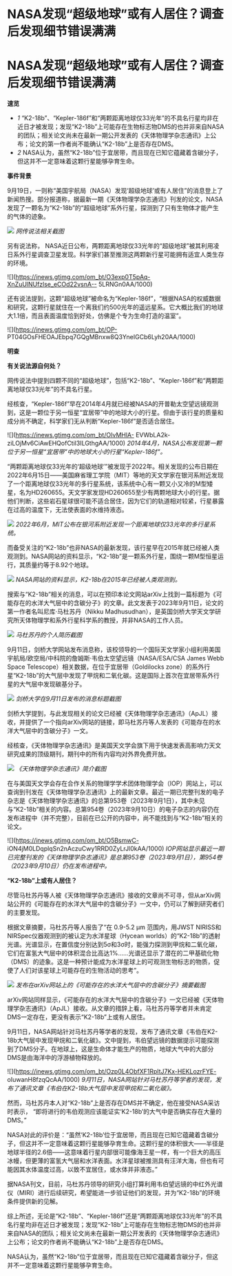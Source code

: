 # NASA发现“超级地球”或有人居住？调查后发现细节错误满满

# NASA发现“超级地球”或有人居住？调查后发现细节错误满满

**速览**

  * _1_ “K2-18b”、“Kepler-186f”和“两颗距离地球仅33光年”的不具名行星均非在近日才被发现；发现“K2-18b”上可能存在生物标志物DMS的也并非来自NASA的团队；相关论文尚未在最新一期公开发表的《天体物理学杂志通讯》上公布；论文的第一作者尚不能确认“K2-18b”上是否存在DMS。
  * _2_ NASA认为，虽然“K2-18b”位于宜居带，而且现在已知它蕴藏着含碳分子，但这并不一定意味着这颗行星能够孕育生命。

**事件背景**

9月19日，一则称“美国宇航局（NASA）发现‘超级地球’或有人居住”的消息登上了新闻热搜。部分报道称，据最新一期《天体物理学杂志通讯》刊发的论文，NASA发现了一颗名为“K2-18b”的“超级地球”系外行星，探测到了只有生物体才能产生的气体的迹象。

![](https://inews.gtimg.com/om_bt/OzY4cpV7QRznF1EihOhqmK9eIFkg1vcLNDtG1tZai7ipoAA/1000)
_网传说法相关截图_

另有说法称，
NASA近日公布，两颗距离地球仅33光年的“超级地球”被其利用凌日系外行星调查卫星发现。科学家们甚至推测这两颗新行星可能拥有适宜人类生存的环境。

![](https://inews.gtimg.com/om_bt/O3exp0T5pAq-XnZuUlNUfzlse_eCOd22vsnA--
5LRNGn0AA/1000)

还有说法提到，这颗“超级地球”被命名为“Kepler-186f”，“根据NASA的权威数据和研究，这颗行星就住在一个离我们约500光年的遥远星系。它大概比我们的地球大1.1倍，而且表面温度恰到好处，仿佛是个专为生命打造的温室”。

![](https://inews.gtimg.com/om_bt/OP-
PT04GOsFHEOAJEbpq7GQgMBnxw8Q3YneIGCb6Lyh20AA/1000)

**明查**

**有关说法源自何处？**

网传说法中提到四颗不同的“超级地球”，包括“K2-18b”、“Kepler-186f”和“两颗距离地球仅33光年”的不具名行星。

经核查，“Kepler-186f”早在2014年4月就已经被NASA的开普勒太空望远镜观测到，这是一颗位于另一恒星“宜居带”中的地球大小的行星。但由于该行星的质量和成分尚不确定，科学家们无从判断“Kepler-186f”是否适合居住。

![](https://inews.gtimg.com/om_bt/OIvMHlA-
EVWbLA2k-ziLOjMv6CiAwEHQofCtil3ILGthgAA/1000)
_2014年4月，NASA公布发现第一颗位于另一恒星“宜居带”中的地球大小的行星“Kepler-186f”。_

“两颗距离地球仅33光年的‘超级地球’”被发现于2022年。相关发现的公布日期在2022年6月15日——美国麻省理工学院（MIT）等地的天文学家在银河系附近发现了一个距离地球仅33光年的多行星系统，该系统中心有一颗又小又冷的M型矮星，名为HD260655。天文学家发现HD260655至少有两颗地球大小的行星。据他们判断，这些岩石星球很可能不适合居住，因为它们的轨道相对较紧，行星暴露在过高的温度下，无法使表面的水维持液态。

![](https://inews.gtimg.com/om_bt/OMlrZK6Asr8piiGW_47fzYnyZUKAgkqSUy_B3sCA5YvfMAA/1000)
_2022年6月，MIT公布在银河系附近发现一个距离地球仅33光年的多行星系统。_

而备受关注的“K2-18b”也非NASA的最新发现，该行星早在2015年就已经被人类观测到。NASA网站的资料显示，“K2-18b”是一颗系外行星，围绕一颗M型恒星运行，其质量约等于8.92个地球。

![](https://inews.gtimg.com/om_bt/O6aRPYBYQLpKc8beFSap9VRmG3Rwd4HaurptHpFUQzMcEAA/1000)
_NASA网站的资料显示，K2-18b在2015年已经被人类观测到。_

搜索与“K2-18b”相关的消息，可以在预印本论文网站arXiv上找到一篇标题为《可能存在的水洋大气层中的含碳分子》的文章。此文发表于2023年9月11日，论文的第一作者名叫尼库·马杜苏丹（Nikku
Madhusudhan），是英国剑桥大学天文学研究所天体物理学和系外行星科学系的教授，并非NASA的工作人员。

![](https://inews.gtimg.com/om_bt/OdolAbikctsEqzITGkd1EwXzuO1aonyf0IQMgE0ckPKEwAA/1000)
_马杜苏丹的个人简历截图_

9月11日，剑桥大学网站发布消息称，该校领导的一个国际天文学家小组利用美国宇航局/欧空局/中科院的詹姆斯·韦伯太空望远镜（NASA/ESA/CSA
James Webb Space Telescope）相关数据，在位于宜居带（Goldilocks
zone）的系外行星“K2-18b”的大气层中发现了甲烷和二氧化碳。这是国际上首次在宜居带系外行星的大气层中发现碳基分子。

![](https://inews.gtimg.com/om_bt/OojcMvnYjHsG0D2a3z1Xf-6_DiKVaAVLTaRSxUbZ8wRg4AA/1000)
_剑桥大学在9月11日发布的消息标题截图_

剑桥大学提到，与此发现相关的论文已经被《天体物理学杂志通讯》（ApJL）接收，并提供了一个指向arXiv网站的链接，即马杜苏丹等人发表的《可能存在的水洋大气层中的含碳分子》一文。

经核查，《天体物理学杂志通讯》是美国天文学会旗下用于快速发表高影响力天文研究成果的顶级期刊，期刊中的所有内容均对外界免费开放。

![](https://inews.gtimg.com/om_bt/OLCCd9ybQSAd1dVyUwcG0rZt3kBTta8gaKi6_LOgRhLG8AA/1000)
_《天体物理学杂志通讯》简介截图_

在与美国天文学会存在合作关系的物理学学术团体物理学会（IOP）网站上，可以查询到刊发在《天体物理学杂志通讯》上的最新文章。最近一期已完整刊发的电子杂志是《天体物理学杂志通讯》的总第953卷（2023年9月1日），其中未见与“K2-18b”相关的内容。总第954卷（2023年9月10日）的电子杂志的内容仍在发布进程中（并不完整），目前在已公开的内容中，尚不能找到与“K2-18b”相关的论文。

![](https://inews.gtimg.com/om_bt/O5BsmwC-
iON4jM0LDqplqSn2nAczuCwy1RRD0ZyLrJl0kAA/1000)
_IOP网站显示最近一期已完整刊发的《天体物理学杂志通讯》是总第953卷（2023年9月1日），第954卷（2023年9月10日）仍在发布进程中。_

**“K2-18b”上或有人居住？**

尽管马杜苏丹等人被《天体物理学杂志通讯》接收的文章尚不可寻，但从arXiv网站公开的《可能存在的水洋大气层中的含碳分子》一文中，仍可以了解到研究者们的主要发现。

根据文章摘要，马杜苏丹等人报告了“在 0.9-5.2 µm 范围内，用JWST NIRISS和NIRSpec仪器观测到的被认定为水洋星球（Hycean
worlds）的“K2-18b”的透射光谱。光谱显示，在置信度分别达到5σ和3σ时，能强力探测到甲烷和二氧化碳，它们在富氢大气层中的体积混合比高达1%……光谱还显示了潜在的二甲基硫化物（DMS）的迹象。这是一种预计能成为水洋星球上的可观测生物标志的物质，促使了人们对该星球上可能存在的生物活动的思考”。

![](https://inews.gtimg.com/om_bt/OcXdniBRkHJJLH5L-mWjDwhw103wkgJVWkMe9fJNqhrW0AA/1000)
_发布在arXiv网站上的《可能存在的水洋大气层中的含碳分子》摘要截图_

arXiv网站同样显示，《可能存在的水洋大气层中的含碳分子》一文已经被《天体物理学杂志通讯》（ApJL）接收。从文章的措辞上看，马杜苏丹等学者并未肯定DMS一定存在，更没有表示“K2-18b”上或有人居住。

9月11日，NASA网站针对马杜苏丹等学者的发现，发布了通讯文章《韦伯在K2-18b大气层中发现甲烷和二氧化碳》。文中提到，韦伯望远镜的数据提示可能探测到了DMS分子。在地球上，这是生命体才能生产的物质，地球大气中的大部分DMS是由海洋中的浮游植物释放的。

![](https://inews.gtimg.com/om_bt/Ozp0L4ObfXF1RpltJ7Kx-HEKLozrFYE-
oIuwanH8fzqQcAA/1000)
_9月11日，NASA网站针对马杜苏丹等学者的发现，发布了通讯文章《韦伯在K2-18b大气层中发现甲烷和二氧化碳》。_

然而，马杜苏丹本人对“K2-18b”上是否存在DMS并不确定，他在接受NASA采访时表示，
“即将进行的韦伯观测应该能证实‘K2-18b’的大气中是否确实存在大量的DMS。”

NASA对此的评价是：“虽然‘K2-18b’位于宜居带，而且现在已知它蕴藏着含碳分子，但这并不一定意味着这颗行星能够孕育生命。这颗行星的体积很大——半径是地球半径的2.6倍——这意味着行星内部很可能像海王星一样，有一个巨大的高压冰幔，但更薄的富氢大气层和水洋表面。水洋星球被推测具有汪洋大海，但也有可能因其水体温度过高，以致不宜居住，或水体并非液态。”

据NASA刊文，目前，马杜苏丹领导的研究小组打算利用韦伯望远镜的中红外光谱仪（MIRI）进行后续研究，希望能进一步验证他们的发现，并为“K2-18b”的环境条件提供新的见解。

综上所述，无论是“K2-18b”、“Kepler-186f”还是“两颗距离地球仅33光年”的不具名行星均非在近日才被发现；发现“K2-18b”上可能存在生物标志物DMS的也并非来自NASA的团队；相关论文尚未在最新一期公开发表的《天体物理学杂志通讯》上公布；论文的作者尚不能确认“K2-18b”上是否存在DMS。

NASA认为，虽然“K2-18b”位于宜居带，而且现在已知它蕴藏着含碳分子，但这并不一定意味着这颗行星能够孕育生命。


